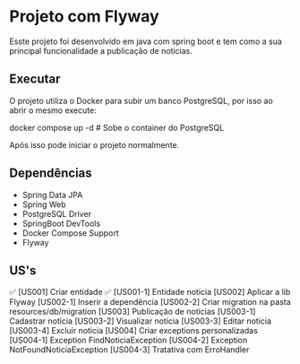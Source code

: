 # Projeto com Flyway

Esste projeto foi desenvolvido em java com spring boot e tem como a sua principal funcionalidade a publicação de noticias.

## Executar 

O projeto utiliza o Docker para subir um banco PostgreSQL, por isso ao abrir o mesmo execute:

docker compose up -d # Sobe o container do PostgreSQL

Após isso pode iniciar o projeto normalmente.

## Dependências

- Spring Data JPA
- Spring Web
- PostgreSQL Driver
- SpringBoot DevTools
- Docker Compose Support
- Flyway


## US's

✅ [US001] Criar entidade
    ✅ [US001-1] Entidade noticia
  [US002] Aplicar a lib Flyway
      [US002-1] Inserir a dependência
      [US002-2] Criar migration na pasta resources/db/migration
  [US003] Publicação de noticias
      [US003-1] Cadastrar noticia
      [US003-2] Visualizar noticia
      [US003-3] Editar noticia
      [US003-4] Excluir noticia
  [US004] Criar exceptions personalizadas
      [US004-1] Exception FindNoticiaException
      [US004-2] Exception NotFoundNoticiaException
      [US004-3] Tratativa com ErroHandler
    
